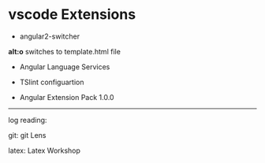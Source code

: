 vscode Extensions
=================

- angular2-switcher

**alt:o** switches to template.html file

- Angular Language Services

- TSlint configuartion

- Angular Extension Pack 1.0.0


----------------------------------

log reading:


git: git Lens

latex: Latex Workshop